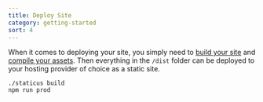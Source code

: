 ```yaml
---
title: Deploy Site
category: getting-started
sort: 4
---
```


When it comes to deploying your site, you simply need to [build your site](/docs/build-site) and [compile your assets](/docs/compile-assets). Then everything in the `/dist` folder can be deployed to your hosting provider of choice as a static site.

```
./staticus build
npm run prod
```
